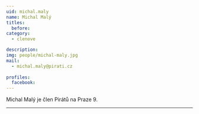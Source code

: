 ```yaml
---
uid: michal.maly
name: Michal Malý
titles:
  before: 
category:
  - clenove

description: 
img: people/michal-maly.jpg
mail:
  - michal.maly@pirati.cz
 
profiles:
  facebook: 
---
```

<p style='text-align: justify;'>Michal Malý je člen Pirátů na Praze 9.</p>


---
